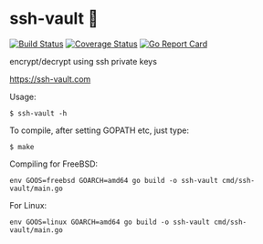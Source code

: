 # ssh-vault 🌰

[![Build Status](https://travis-ci.org/ssh-vault/ssh-vault.svg?branch=develop)](https://travis-ci.org/ssh-vault/ssh-vault)
[![Coverage Status](https://coveralls.io/repos/github/ssh-vault/ssh-vault/badge.svg?branch=develop)](https://coveralls.io/github/ssh-vault/ssh-vault?branch=develop)
[![Go Report Card](https://goreportcard.com/badge/github.com/ssh-vault/ssh-vault)](https://goreportcard.com/report/github.com/ssh-vault/ssh-vault)

encrypt/decrypt using ssh private keys

https://ssh-vault.com


Usage:

    $ ssh-vault -h


To compile, after setting GOPATH etc, just type:

    $ make

Compiling for FreeBSD:

    env GOOS=freebsd GOARCH=amd64 go build -o ssh-vault cmd/ssh-vault/main.go

For Linux:

    env GOOS=linux GOARCH=amd64 go build -o ssh-vault cmd/ssh-vault/main.go
